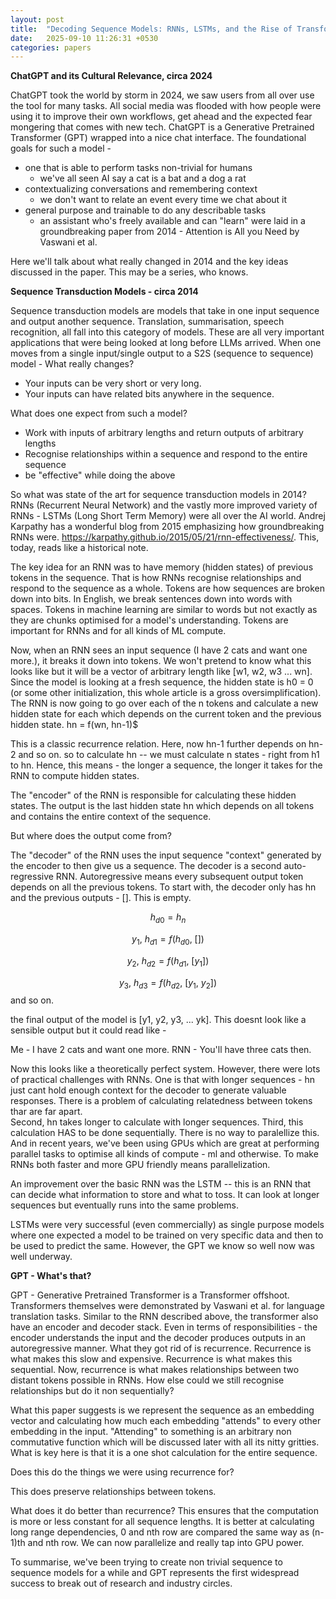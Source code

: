```yaml
---
layout: post
title:  "Decoding Sequence Models: RNNs, LSTMs, and the Rise of Transformers"
date:   2025-09-10 11:26:31 +0530
categories: papers
---
```

<script src="https://polyfill.io/v3/polyfill.min.js?features=es6"></script>
<script id="MathJax-script" async
  src="https://cdn.jsdelivr.net/npm/mathjax@3/es5/tex-mml-chtml.js">
</script>


**ChatGPT and its Cultural Relevance, circa 2024**

ChatGPT took the world by storm in 2024, we saw users from all over use the tool for many tasks. All social media was flooded with how people were using it to improve their own workflows, get ahead and the expected fear mongering that comes with new tech. 
ChatGPT is a Generative Pretrained Transformer (GPT) wrapped into a nice chat interface. The foundational goals for such a model -
- one that is able to perform tasks non-trivial for humans 
    - we've all seen AI say a cat is a bat and a dog a rat
- contextualizing conversations and remembering context
    - we don't want to relate an event every time we chat about it
- general purpose and trainable to do any describable tasks
    - an assistant who's freely available and can "learn"
were laid in a groundbreaking paper from 2014 - Attention is All you Need by Vaswani et al. 


Here we'll talk about what really changed in 2014 and the key ideas discussed in the paper. This may be a series, who knows.

**Sequence Transduction Models - circa 2014**

Sequence transduction models are models that take in one input sequence and output another sequence. Translation, summarisation, speech recognition, all fall into this category of models. These are all very important applications that were being looked at long before LLMs arrived. 
When one moves from a single input/single output to a S2S (sequence to sequence) model - What really changes? 
- Your inputs can be very short or very long. 
- Your inputs can have related bits anywhere in the sequence.

What does one expect from such a model? 
- Work with inputs of arbitrary lengths and return outputs of arbitrary lengths 
- Recognise relationships within a sequence and respond to the entire sequence
- be "effective" while doing the above

So what was state of the art for sequence transduction models in 2014? 
RNNs (Recurrent Neural Network) and the vastly more improved variety of RNNs - LSTMs (Long Short Term Memory) were all over the AI world. 
Andrej Karpathy has a wonderful blog from 2015 emphasizing how groundbreaking RNNs were. https://karpathy.github.io/2015/05/21/rnn-effectiveness/. This, today, reads like a historical note. 

The key idea for an RNN was to have memory (hidden states) of previous tokens in the sequence. That is how RNNs recognise relationships and respond to the sequence as a whole. Tokens are how sequences are broken down into bits. In English, we break sentences down into words with spaces. Tokens in machine learning are similar to words but not exactly as they are chunks optimised for a model's understanding. Tokens are important for RNNs and for all kinds of ML compute.

Now,  when an RNN sees an input sequence (I have 2 cats and want one more.), it breaks it down into tokens. We won't pretend to know what this looks like but it will be a vector of arbitrary length like
[w1, w2, w3 ... wn]. Since the model is looking at a fresh sequence, the hidden state is h0 = 0 (or some other initialization, this whole article is a gross oversimplification). 
The RNN is now going to go over each of the n tokens and calculate a new hidden state for each which depends on the current token and the previous hidden state.
hn = f(wn, hn-1)$

This is a classic recurrence relation. Here, now hn-1 further depends on hn-2 and so on. so to calculate hn -- we must calculate n states - right from h1 to hn. Hence, this means - the longer a sequence, the longer it takes for the RNN to compute hidden states. 

The "encoder" of the RNN is responsible for calculating these hidden states. The output is the last hidden state hn which depends on all tokens and contains the entire context of the sequence. 

But where does the output come from? 

The "decoder" of the RNN uses the input sequence "context" generated by the encoder to then give us a sequence. The decoder is a second auto-regressive RNN. Autoregressive means every subsequent output token depends on all the previous tokens. 
To start with, the decoder only has hn and the previous outputs - []. This is empty. 

$$
h_{d0} = h_n
$$

$$
y_{1},\ h_{d1} = f(h_{d0},\ [])
$$

$$
y_{2},\ h_{d2} = f(h_{d1},\ [y_{1}])
$$

$$
y_{3},\ h_{d3} = f(h_{d2},\ [y_{1},\ y_{2}])
$$
and so on. 

the final output of the model is [y1, y2, y3, ... yk]. This doesnt look like a sensible output but it could read like - 

Me - I have 2 cats and want one more.
RNN - You'll have three cats then.

Now this looks like a theoretically perfect system. However, there were lots of practical challenges with RNNs. 
One is that with longer sequences - hn just cant hold enough context for the decoder to generate valuable responses. There is a problem of calculating relatedness between tokens thar are far apart.  
Second, hn takes longer to calculate with longer sequences. 
Third, this calculation HAS to be done sequentially. There is no way to paralellize this. And in recent years, we've been using GPUs which are great at performing parallel tasks to optimise all kinds of compute - ml and otherwise. To make RNNs both faster and more GPU friendly means parallelization.

An improvement over the basic RNN was the LSTM -- this is an RNN that can decide what information to store and what to toss. It can look at longer sequences but eventually runs into the same problems. 

LSTMs were very  successful (even commercially) as single purpose models where one expected a model to be trained on very specific data and then to be used to predict the same. 
However, the GPT we know so well now was well underway. 

**GPT - What's that?** 

GPT - Generative Pretrained Transformer is a Transformer offshoot. Transformers themselves were demonstrated by Vaswani et al. for language translation tasks. Similar to the RNN described above, the transformer also have an encoder and decoder stack. 
Even in terms of responsibilities - the encoder understands the input and the decoder produces outputs in an autoregressive manner. What they got rid of is recurrence. Recurrence is what makes this slow and expensive. Recurrence is what makes this sequential. Now, recurrence is what makes relationships between two distant tokens possible in RNNs. How else could we still recognise relationships but do it non sequentially? 

What this paper suggests is we represent the sequence as an embedding vector and calculating how much each embedding "attends" to every other embedding in the input. "Attending" to something is an arbitrary non commutative function which will be discussed later with all its nitty gritties. What is key here is that it is a one shot calculation for the entire sequence.

Does this do the things we were using recurrence for? 

This does preserve relationships between tokens. 

What does it do better than recurrence? 
This ensures that the computation is more or less constant for all sequence lengths.
It is better at calculating long range dependencies, 0 and nth row are compared the same way as (n-1)th and nth row.
We can now parallelize and really tap into GPU power.

To summarise, we've been trying to create non trivial sequence to sequence models for a while and GPT represents the first widespread success to break out of research and industry circles.
